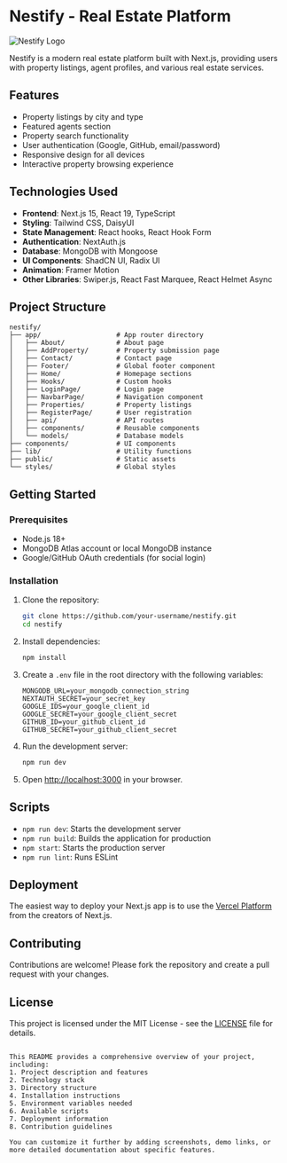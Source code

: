 
# Nestify - Real Estate Platform

![Nestify Logo](https://i.ibb.co.com/mFbMTzHT/Nestify.png)

Nestify is a modern real estate platform built with Next.js, providing users with property listings, agent profiles, and various real estate services.

## Features

- Property listings by city and type
- Featured agents section
- Property search functionality
- User authentication (Google, GitHub, email/password)
- Responsive design for all devices
- Interactive property browsing experience

## Technologies Used

- **Frontend**: Next.js 15, React 19, TypeScript
- **Styling**: Tailwind CSS, DaisyUI
- **State Management**: React hooks, React Hook Form
- **Authentication**: NextAuth.js
- **Database**: MongoDB with Mongoose
- **UI Components**: ShadCN UI, Radix UI
- **Animation**: Framer Motion
- **Other Libraries**: Swiper.js, React Fast Marquee, React Helmet Async

## Project Structure

```
nestify/
├── app/                   # App router directory
│   ├── About/             # About page
│   ├── AddProperty/       # Property submission page
│   ├── Contact/           # Contact page
│   ├── Footer/            # Global footer component
│   ├── Home/              # Homepage sections
│   ├── Hooks/             # Custom hooks
│   ├── LoginPage/         # Login page
│   ├── NavbarPage/        # Navigation component
│   ├── Properties/        # Property listings
│   ├── RegisterPage/      # User registration
│   ├── api/               # API routes
│   ├── components/        # Reusable components
│   └── models/            # Database models
├── components/            # UI components
├── lib/                   # Utility functions
├── public/                # Static assets
└── styles/                # Global styles
```

## Getting Started

### Prerequisites

- Node.js 18+
- MongoDB Atlas account or local MongoDB instance
- Google/GitHub OAuth credentials (for social login)

### Installation

1. Clone the repository:
   ```bash
   git clone https://github.com/your-username/nestify.git
   cd nestify
   ```

2. Install dependencies:
   ```bash
   npm install
   ```

3. Create a `.env` file in the root directory with the following variables:
   ```
   MONGODB_URL=your_mongodb_connection_string
   NEXTAUTH_SECRET=your_secret_key
   GOOGLE_IDS=your_google_client_id
   GOOGLE_SECRET=your_google_client_secret
   GITHUB_ID=your_github_client_id
   GITHUB_SECRET=your_github_client_secret
   ```

4. Run the development server:
   ```bash
   npm run dev
   ```

5. Open [http://localhost:3000](http://localhost:3000) in your browser.

## Scripts

- `npm run dev`: Starts the development server
- `npm run build`: Builds the application for production
- `npm start`: Starts the production server
- `npm run lint`: Runs ESLint

## Deployment

The easiest way to deploy your Next.js app is to use the [Vercel Platform](https://vercel.com/new?utm_medium=default-template&filter=next.js&utm_source=create-next-app&utm_campaign=create-next-app-readme) from the creators of Next.js.

## Contributing

Contributions are welcome! Please fork the repository and create a pull request with your changes.

## License

This project is licensed under the MIT License - see the [LICENSE](LICENSE) file for details.
```

This README provides a comprehensive overview of your project, including:
1. Project description and features
2. Technology stack
3. Directory structure
4. Installation instructions
5. Environment variables needed
6. Available scripts
7. Deployment information
8. Contribution guidelines

You can customize it further by adding screenshots, demo links, or more detailed documentation about specific features.
